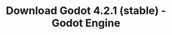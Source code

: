 ---
# Generated by /scripts/js/download_archive_generator !!! do not edit by hand !!!
title: 'Download Godot 4.2.1 (stable) - Godot Engine'
type: 'download/archive'
name: '4.2.1'
flavor: 'stable'
featured: '4'
release_date: '2023-12-12T03:00:00-00:00'
release_notes: '/article/maintenance-release-godot-4-2-1/'
links:
  android.apk:
    name: 'android.apk'
    title: 'Android'
    caption: 'Universal APK (ARM64 + ARMv7 + x86_64 + x86)'
    tags:
      - 'APK download'
      - 'ARM64/v7'
      - 'x86 (64 & 32 bit)'
    hosts:
      github_builds:
        regular: 'https://github.com/godotengine/godot-builds/releases/download/4.2.1-stable/Godot_v4.2.1-stable_android_editor.apk'
        mono: '#'
      github:
        regular: 'https://github.com/godotengine/godot/releases/download/4.2.1-stable/Godot_v4.2.1-stable_android_editor.apk'
        mono: '#'
  linux.64:
    name: 'linux.64'
    title: 'Linux'
    caption: 'Standard (x86_64)'
    tags:
      - '64 bit'
    hosts:
      github_builds:
        regular: 'https://github.com/godotengine/godot-builds/releases/download/4.2.1-stable/Godot_v4.2.1-stable_linux.x86_64.zip'
        mono: 'https://github.com/godotengine/godot-builds/releases/download/4.2.1-stable/Godot_v4.2.1-stable_mono_linux_x86_64.zip'
      github:
        regular: 'https://github.com/godotengine/godot/releases/download/4.2.1-stable/Godot_v4.2.1-stable_linux.x86_64.zip'
        mono: 'https://github.com/godotengine/godot/releases/download/4.2.1-stable/Godot_v4.2.1-stable_mono_linux_x86_64.zip'
  macos.universal:
    name: 'macos.universal'
    title: 'macOS'
    caption: 'Universal (x86_64 + Apple Silicon)'
    tags:
      - 'Intel/Apple Silicon'
      - '64 bit'
    hosts:
      github_builds:
        regular: 'https://github.com/godotengine/godot-builds/releases/download/4.2.1-stable/Godot_v4.2.1-stable_macos.universal.zip'
        mono: 'https://github.com/godotengine/godot-builds/releases/download/4.2.1-stable/Godot_v4.2.1-stable_mono_macos.universal.zip'
      github:
        regular: 'https://github.com/godotengine/godot/releases/download/4.2.1-stable/Godot_v4.2.1-stable_macos.universal.zip'
        mono: 'https://github.com/godotengine/godot/releases/download/4.2.1-stable/Godot_v4.2.1-stable_mono_macos.universal.zip'
  windows.64:
    name: 'windows.64'
    title: 'Windows'
    caption: 'Standard (x86_64)'
    tags:
      - '64 bit'
    hosts:
      github_builds:
        regular: 'https://github.com/godotengine/godot-builds/releases/download/4.2.1-stable/Godot_v4.2.1-stable_win64.exe.zip'
        mono: 'https://github.com/godotengine/godot-builds/releases/download/4.2.1-stable/Godot_v4.2.1-stable_mono_win64.zip'
      github:
        regular: 'https://github.com/godotengine/godot/releases/download/4.2.1-stable/Godot_v4.2.1-stable_win64.exe.zip'
        mono: 'https://github.com/godotengine/godot/releases/download/4.2.1-stable/Godot_v4.2.1-stable_mono_win64.zip'
  web:
    name: 'web'
    title: 'Web editor'
    caption: ''
    tags:
      - 'Self-hosted'
      - 'Cross-platform'
    hosts:
      github_builds:
        regular: 'https://github.com/godotengine/godot-builds/releases/download/4.2.1-stable/Godot_v4.2.1-stable_web_editor.zip'
        mono: '#'
      github:
        regular: 'https://github.com/godotengine/godot/releases/download/4.2.1-stable/Godot_v4.2.1-stable_web_editor.zip'
        mono: '#'
  linux.arm64:
    name: 'linux.arm64'
    title: 'Linux'
    caption: 'Standard (ARM64)'
    tags:
      - 'ARM64'
      - '64 bit'
    hosts:
      github_builds:
        regular: 'https://github.com/godotengine/godot-builds/releases/download/4.2.1-stable/Godot_v4.2.1-stable_linux.arm64.zip'
        mono: 'https://github.com/godotengine/godot-builds/releases/download/4.2.1-stable/Godot_v4.2.1-stable_mono_linux_arm64.zip'
      github:
        regular: 'https://github.com/godotengine/godot/releases/download/4.2.1-stable/Godot_v4.2.1-stable_linux.arm64.zip'
        mono: 'https://github.com/godotengine/godot/releases/download/4.2.1-stable/Godot_v4.2.1-stable_mono_linux_arm64.zip'
  linux.32:
    name: 'linux.32'
    title: 'Linux'
    caption: 'Standard (x86)'
    tags:
      - '32 bit'
    hosts:
      github_builds:
        regular: 'https://github.com/godotengine/godot-builds/releases/download/4.2.1-stable/Godot_v4.2.1-stable_linux.x86_32.zip'
        mono: 'https://github.com/godotengine/godot-builds/releases/download/4.2.1-stable/Godot_v4.2.1-stable_mono_linux_x86_32.zip'
      github:
        regular: 'https://github.com/godotengine/godot/releases/download/4.2.1-stable/Godot_v4.2.1-stable_linux.x86_32.zip'
        mono: 'https://github.com/godotengine/godot/releases/download/4.2.1-stable/Godot_v4.2.1-stable_mono_linux_x86_32.zip'
  linux.arm32:
    name: 'linux.arm32'
    title: 'Linux'
    caption: 'Standard (ARM32)'
    tags:
      - 'ARM32'
      - '32 bit'
    hosts:
      github_builds:
        regular: 'https://github.com/godotengine/godot-builds/releases/download/4.2.1-stable/Godot_v4.2.1-stable_linux.arm32.zip'
        mono: 'https://github.com/godotengine/godot-builds/releases/download/4.2.1-stable/Godot_v4.2.1-stable_mono_linux_arm32.zip'
      github:
        regular: 'https://github.com/godotengine/godot/releases/download/4.2.1-stable/Godot_v4.2.1-stable_linux.arm32.zip'
        mono: 'https://github.com/godotengine/godot/releases/download/4.2.1-stable/Godot_v4.2.1-stable_mono_linux_arm32.zip'
  windows.32:
    name: 'windows.32'
    title: 'Windows'
    caption: 'Standard (x86)'
    tags:
      - '32 bit'
    hosts:
      github_builds:
        regular: 'https://github.com/godotengine/godot-builds/releases/download/4.2.1-stable/Godot_v4.2.1-stable_win32.exe.zip'
        mono: 'https://github.com/godotengine/godot-builds/releases/download/4.2.1-stable/Godot_v4.2.1-stable_mono_win32.zip'
      github:
        regular: 'https://github.com/godotengine/godot/releases/download/4.2.1-stable/Godot_v4.2.1-stable_win32.exe.zip'
        mono: 'https://github.com/godotengine/godot/releases/download/4.2.1-stable/Godot_v4.2.1-stable_mono_win32.zip'
  aar_library:
    name: 'aar_library'
    title: 'AAR library'
    caption: ''
    tags:
      - 'Android plugins'
      - 'Java'
      - 'Kotlin'
    hosts:
      github_builds:
        regular: 'https://github.com/godotengine/godot-builds/releases/download/4.2.1-stable/godot-lib.4.2.1.stable.template_release.aar'
        mono: '#'
      github:
        regular: 'https://github.com/godotengine/godot/releases/download/4.2.1-stable/godot-lib.4.2.1.stable.template_release.aar'
        mono: '#'
  templates:
    name: 'templates'
    title: 'Export templates'
    caption: ''
    tags:
      - 'Used to export your games to all supported platforms'
    hosts:
      github_builds:
        regular: 'https://github.com/godotengine/godot-builds/releases/download/4.2.1-stable/Godot_v4.2.1-stable_export_templates.tpz'
        mono: 'https://github.com/godotengine/godot-builds/releases/download/4.2.1-stable/Godot_v4.2.1-stable_mono_export_templates.tpz'
      github:
        regular: 'https://github.com/godotengine/godot/releases/download/4.2.1-stable/Godot_v4.2.1-stable_export_templates.tpz'
        mono: 'https://github.com/godotengine/godot/releases/download/4.2.1-stable/Godot_v4.2.1-stable_mono_export_templates.tpz'
primaryPlatforms:
  - 'android.apk'
  - 'linux.64'
  - 'macos.universal'
  - 'windows.64'
  - 'web'
  - 'templates'
---